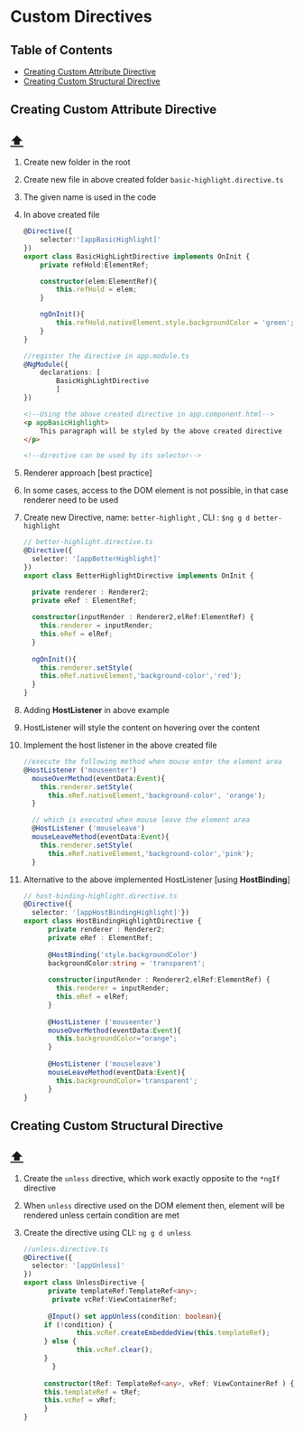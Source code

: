 # Custom Directives

## Table of Contents  
* [Creating Custom Attribute Directive](#Creating-Custom-Attribute-Directive)<br>
* [Creating Custom Structural Directive](#Creating-Custom-Structural-Directive)<br>

## Creating Custom Attribute Directive

## 	[:arrow_up:](#Table-of-Contents )<br>

1. Create new folder in the root 

2. Create new file in above created folder ```basic-highlight.directive.ts```

3. The given name is used in the code

4. In above created file

   ~~~typescript
   @Directive({
       selector:'[appBasicHighlight]'
   })
   export class BasicHighLightDirective implements OnInit { 
       private refHold:ElementRef;
   
       constructor(elem:ElementRef){
           this.refHold = elem;
       }
   
       ngOnInit(){
           this.refHold.nativeElement.style.backgroundColor = 'green';
       }
   }
   ~~~

   ~~~typescript
   //register the directive in app.module.ts
   @NgModule({
       declarations: [
           BasicHighLightDirective
           ]
   })
   ~~~

   ~~~html
   <!--Using the above created directive in app.component.html-->
   <p appBasicHighlight>
       This paragraph will be styled by the above created directive
   </p>
   
   <!--directive can be used by its selector-->
   ~~~

5. Renderer approach [best practice]

6. In some cases, access to the DOM element is not possible, in that case renderer need to be used

7. Create new Directive, name: ```better-highlight``` , CLI : ```$ng g d better-highlight```

   ~~~typescript
   // better-highlight.directive.ts
   @Directive({  
     selector: '[appBetterHighlight]'
   })
   export class BetterHighlightDirective implements OnInit {
   
     private renderer : Renderer2;
     private eRef : ElementRef;
       
     constructor(inputRender : Renderer2,elRef:ElementRef) { 
       this.renderer = inputRender;
       this.eRef = elRef;
     }
       
     ngOnInit(){
       this.renderer.setStyle(
       this.eRef.nativeElement,'background-color','red');
     }
   }
   ~~~

8. Adding **HostListener** in above example

9. HostListener will style the content on hovering over the content

10. Implement the host listener in the above created file

    ~~~typescript
    //execute the following method when mouse enter the element area  
    @HostListener ('mouseenter')
      mouseOverMethod(eventData:Event){
        this.renderer.setStyle(
          this.eRef.nativeElement,'background-color', 'orange');
      }
    
      // which is executed when mouse leave the element area
      @HostListener ('mouseleave')
      mouseLeaveMethod(eventData:Event){
        this.renderer.setStyle(
          this.eRef.nativeElement,'background-color','pink');
      }
    ~~~

11. Alternative to the above implemented HostListener [using **HostBinding**]

    ~~~typescript
    // host-binding-highlight.directive.ts
    @Directive({
      selector: '[appHostBindingHighlight]'})
    export class HostBindingHighlightDirective {
          private renderer : Renderer2;
      	  private eRef : ElementRef;
        
          @HostBinding('style.backgroundColor')
      	  backgroundColor:string = 'transparent';
        
          constructor(inputRender : Renderer2,elRef:ElementRef) { 
        	this.renderer = inputRender;
        	this.eRef = elRef;
      	  }
        
          @HostListener ('mouseenter')
      	  mouseOverMethod(eventData:Event){
            this.backgroundColor="orange";
          }
        
          @HostListener ('mouseleave')
          mouseLeaveMethod(eventData:Event){
            this.backgroundColor='transparent';
          }
    }
    ~~~

## Creating Custom Structural Directive

## 	[:arrow_up:](#Table-of-Contents )<br>

1. Create the ```unless``` directive, which work exactly opposite to the ```*ngIf``` directive

2. When ```unless``` directive used on the DOM element then, element will be rendered unless certain condition are met

3. Create the directive using CLI: ```ng g d unless```

   ~~~typescript
   //unless.directive.ts
   @Directive({
     selector: '[appUnless]'
   })
   export class UnlessDirective { 
         private templateRef:TemplateRef<any>;
     	  private vcRef:ViewContainerRef;
       
         @Input() set appUnless(condition: boolean){
       	if (!condition) {
         		this.vcRef.createEmbeddedView(this.templateRef);
       	} else {
         		this.vcRef.clear();
       	}
     	  }
       
        constructor(tRef: TemplateRef<any>, vRef: ViewContainerRef ) { 
       	this.templateRef = tRef;
       	this.vcRef = vRef;
     	}
   }
   ~~~

   


